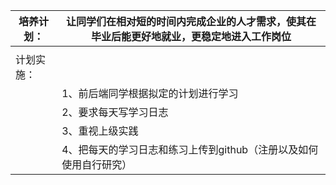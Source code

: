| 培养计划： | 让同学们在相对短的时间内完成企业的人才需求，使其在毕业后能更好地就业，更稳定地进入工作岗位 |
| ---------- | ------------------------------------------------------------ |
|            |                                                              |
| 计划实施： |                                                              |
|            | 1、前后端同学根据拟定的计划进行学习                          |
|            | 2、要求每天写学习日志                                        |
|            | 3、重视上级实践                                              |
|            | 4、把每天的学习日志和练习上传到github（注册以及如何使用自行研究） |